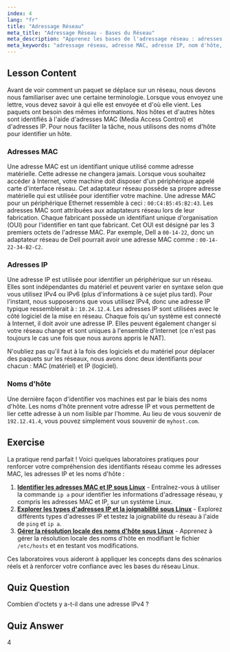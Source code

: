```yaml
---
index: 4
lang: "fr"
title: "Adressage Réseau"
meta_title: "Adressage Réseau - Bases du Réseau"
meta_description: "Apprenez les bases de l'adressage réseau : adresses MAC vs. IP, et noms d'hôte. Comprenez comment les appareils communiquent sur un réseau. Commencez votre parcours de mise en réseau Linux !"
meta_keywords: "adressage réseau, adresse MAC, adresse IP, nom d'hôte, mise en réseau Linux, débutant, tutoriel, guide"
---
```


## Lesson Content

Avant de voir comment un paquet se déplace sur un réseau, nous devons nous familiariser avec une certaine terminologie. Lorsque vous envoyez une lettre, vous devez savoir à qui elle est envoyée et d'où elle vient. Les paquets ont besoin des mêmes informations. Nos hôtes et d'autres hôtes sont identifiés à l'aide d'adresses MAC (Media Access Control) et d'adresses IP. Pour nous faciliter la tâche, nous utilisons des noms d'hôte pour identifier un hôte.

### Adresses MAC

Une adresse MAC est un identifiant unique utilisé comme adresse matérielle. Cette adresse ne changera jamais. Lorsque vous souhaitez accéder à Internet, votre machine doit disposer d'un périphérique appelé carte d'interface réseau. Cet adaptateur réseau possède sa propre adresse matérielle qui est utilisée pour identifier votre machine. Une adresse MAC pour un périphérique Ethernet ressemble à ceci : `00:C4:B5:45:B2:43`. Les adresses MAC sont attribuées aux adaptateurs réseau lors de leur fabrication. Chaque fabricant possède un identifiant unique d'organisation (OUI) pour l'identifier en tant que fabricant. Cet OUI est désigné par les 3 premiers octets de l'adresse MAC. Par exemple, Dell a `00-14-22`, donc un adaptateur réseau de Dell pourrait avoir une adresse MAC comme : `00-14-22-34-B2-C2`.

### Adresses IP

Une adresse IP est utilisée pour identifier un périphérique sur un réseau. Elles sont indépendantes du matériel et peuvent varier en syntaxe selon que vous utilisez IPv4 ou IPv6 (plus d'informations à ce sujet plus tard). Pour l'instant, nous supposerons que vous utilisez IPv4, donc une adresse IP typique ressemblerait à : `10.24.12.4`. Les adresses IP sont utilisées avec le côté logiciel de la mise en réseau. Chaque fois qu'un système est connecté à Internet, il doit avoir une adresse IP. Elles peuvent également changer si votre réseau change et sont uniques à l'ensemble d'Internet (ce n'est pas toujours le cas une fois que nous aurons appris le NAT).

N'oubliez pas qu'il faut à la fois des logiciels et du matériel pour déplacer des paquets sur les réseaux, nous avons donc deux identifiants pour chacun : MAC (matériel) et IP (logiciel).

### Noms d'hôte

Une dernière façon d'identifier vos machines est par le biais des noms d'hôte. Les noms d'hôte prennent votre adresse IP et vous permettent de lier cette adresse à un nom lisible par l'homme. Au lieu de vous souvenir de `192.12.41.4`, vous pouvez simplement vous souvenir de `myhost.com`.

## Exercise

La pratique rend parfait ! Voici quelques laboratoires pratiques pour renforcer votre compréhension des identifiants réseau comme les adresses MAC, les adresses IP et les noms d'hôte :

1. **[Identifier les adresses MAC et IP sous Linux](https://labex.io/fr/labs/comptia-identify-mac-and-ip-addresses-in-linux-592731)** - Entraînez-vous à utiliser la commande `ip a` pour identifier les informations d'adressage réseau, y compris les adresses MAC et IP, sur un système Linux.
2. **[Explorer les types d'adresses IP et la joignabilité sous Linux](https://labex.io/fr/labs/comptia-explore-ip-address-types-and-reachability-in-linux-592780)** - Explorez différents types d'adresses IP et testez la joignabilité du réseau à l'aide de `ping` et `ip a`.
3. **[Gérer la résolution locale des noms d'hôte sous Linux](https://labex.io/fr/labs/comptia-manage-local-hostname-resolution-in-linux-592792)** - Apprenez à gérer la résolution locale des noms d'hôte en modifiant le fichier `/etc/hosts` et en testant vos modifications.

Ces laboratoires vous aideront à appliquer les concepts dans des scénarios réels et à renforcer votre confiance avec les bases du réseau Linux.

## Quiz Question

Combien d'octets y a-t-il dans une adresse IPv4 ?

## Quiz Answer

4
